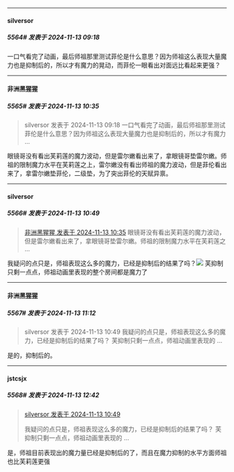 ﻿
*****

####  silversor  
##### 5564#       发表于 2024-11-13 09:18

一口气看完了动画，最后师祖那里测试菲伦是什么意思？因为师祖这么表现大量魔力也是抑制后的，所以才有魔力的晃动，而菲伦一眼看出对面远比看起来更强？


*****

####  非洲黑猩猩  
##### 5565#       发表于 2024-11-13 10:35

<blockquote>silversor 发表于 2024-11-13 09:18
一口气看完了动画，最后师祖那里测试菲伦是什么意思？因为师祖这么表现大量魔力也是抑制后的，所以才有魔力 ...</blockquote>
眼镜哥没有看出芙莉莲的魔力波动，但是雷尔嫩看出来了，拿眼镜哥垫雷尔嫩。师祖的限制魔力水平在芙莉莲之上，雷尔嫩没有看出师祖的魔力波动，但是菲伦看出来了，拿雷尔嫩垫菲伦，二级垫，为了突出菲伦的天赋异禀。


*****

####  silversor  
##### 5566#       发表于 2024-11-13 10:49

<blockquote><a href="httphttps://bbs.saraba1st.com/2b/forum.php?mod=redirect&amp;goto=findpost&amp;pid=66685707&amp;ptid=1992973" target="_blank">非洲黑猩猩 发表于 2024-11-13 10:35</a>
眼镜哥没有看出芙莉莲的魔力波动，但是雷尔嫩看出来了，拿眼镜哥垫雷尔嫩。师祖的限制魔力水平在芙莉莲之 ...</blockquote>
我疑问的点只是，师祖表现这么多的魔力，已经是抑制后的结果了吗？<img src="https://static.saraba1st.com/image/smiley/face2017/068.png" referrerpolicy="no-referrer"> 芙抑制只剩一点点，师祖动画里表现的整个房间都是魔力了


*****

####  非洲黑猩猩  
##### 5567#       发表于 2024-11-13 11:12

<blockquote>silversor 发表于 2024-11-13 10:49
我疑问的点只是，师祖表现这么多的魔力，已经是抑制后的结果了吗？ 芙抑制只剩一点点，师祖动画里表现的 ...</blockquote>
是的，抑制后的。


*****

####  jstcsjx  
##### 5568#       发表于 2024-11-13 12:42

<blockquote><a href="httphttps://bbs.saraba1st.com/2b/forum.php?mod=redirect&amp;goto=findpost&amp;pid=66685794&amp;ptid=1992973" target="_blank">silversor 发表于 2024-11-13 10:49</a>

我疑问的点只是，师祖表现这么多的魔力，已经是抑制后的结果了吗？ 芙抑制只剩一点点，师祖动画里表现的 ...</blockquote>
是，师祖目前表现出的魔力量已经是抑制后的了，而且在魔力抑制的水平方面师祖也比芙莉莲更强

